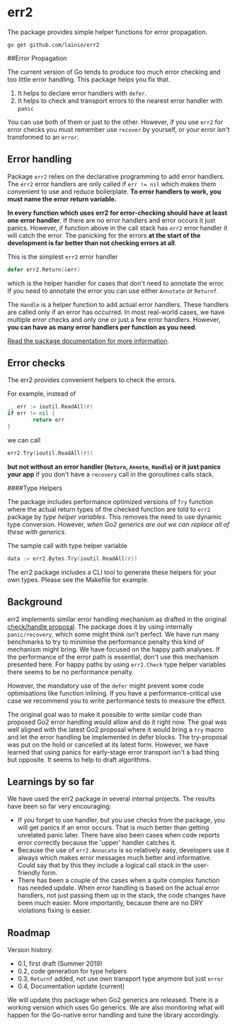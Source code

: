 # err2

The package provides simple helper functions for error propagation.

`go get github.com/lainio/err2`

##Error Propagation

The current version of Go tends to produce too much error checking and too little error handling. This package helps you fix that.
1. It helps to declare error handlers with `defer`.
2. It helps to check and transport errors to the nearest error handler with `panic` 

You can use both of them or just to the other. However, if you use `err2` for error checks you must remember use `recover` by yourself, or your error isn't transformed to an `error`.

## Error handling

Package `err2` relies on the declarative programming to add error handlers. The `err2` error handlers are only called if `err != nil` which makes them convenient to use and reduce boilerplate. **To error handlers to work, you must name the error return variable.**

**In every function which uses err2 for error-checking should have at least one error handler**. If there are no error handlers and error occurs it just panics. However, if function above in the call stack has `err2` error handler it will catch the error. The panicking for the errors **at the start of the development is far better than not checking errors at all**.

This is the simplest `err2` error handler
```go
defer err2.Return(&err)
```
which is the helper handler for cases that don't need to annotate the error. If you need to annotate the error you can use either `Annotate` or `Returnf`.

The `Handle` is a helper function to add actual error handlers. These handlers are called only if an error has occurred. In most real-world cases, we have multiple error checks and only one or just a few error handlers. However, **you can have as many error handlers per function as you need**.

[Read the package documentation for more information](https://godoc.org/github.com/lainio/err2).

## Error checks

The err2 provides convenient helpers to check the errors.

For example, instead of
```go
_, err := ioutil.ReadAll(r)
if err != nil {
        return err
}
```
we can call
```go
err2.Try(ioutil.ReadAll(r))
```

**but not without an error handler (`Return`, `Annote`, `Handle`) or it just panics your app** if you don't have a `recovery` call in the goroutines calls stack.

####Type Helpers

The package includes performance optimized versions of `Try` function where the actual return types of the checked function are told to `err2` package by *type helper variables*. This removes the need to use dynamic type conversion. However, *when Go2 generics are out we can replace all of these with generics*.

The sample call with type helper variable
```go
data := err2.Bytes.Try(ioutil.ReadAll(r))
```
The err2 package includes a CLI tool to generate these helpers for your own types. Please see the Makefile for example.


## Background
err2 implements similar error handling mechanism as drafted in the original [check/handle proposal](https://go.googlesource.com/proposal/+/master/design/go2draft-error-handling-overview.md). The package does it by using internally `panic/recovery`, which some might think isn't perfect. We have run many benchmarks to try to minimise the performance penalty this kind of mechanism might bring. We have focused on the happy path analyses. If the performance of the error path is essential, don't use this mechanism presented here. For happy paths by using `err2.Check` type helper variables there seems to be no performance penalty.

However, the mandatory use of the `defer` might prevent some code optimisations like function inlining. If you have a performance-critical use case we recommend you to write performance tests to measure the effect.

The original goal was to make it possible to write similar code than proposed Go2 error handling would allow and do it right now. The goal was well aligned with the latest Go2 proposal where it would bring a `try` macro and let the error handling be implemented in defer blocks. The try-proposal was put on the hold or cancelled at its latest form. However, we have learned that using panics for early-stage error transport isn't a bad thing but opposite. It seems to help to draft algorithms.

## Learnings by so far

We have used the err2 package in several internal projects. The results have been so far very encouraging:

- If you forget to use handler, but you use checks from the package, you will get panics if an error occurs. That is much better than getting unrelated panic later. There have also been cases when code reports error correctly because the 'upper' handler catches it.
- Because the use of `err2.Annocate` is so relatively easy, developers use it always which makes error messages much better and informative. Could say that by this they include a logical call stack in the user-friendly form.
- There has been a couple of the cases when a quite complex function has needed update. When error handling is based on the actual error handlers, not just passing them up in the stack, the code changes have been much easier. More importantly, because there are no DRY violations fixing is easier.

## Roadmap

Version history:
- 0.1, first draft (Summer 2019)
- 0.2, code generation for type helpers
- 0.3, `Returnf` added, not use own transport type anymore but just `error`
- 0.4, Documentation update (current)


We will update this package when Go2 generics are released. There is a working version which uses Go generics. We are also monitoring what will happen for the Go-native error handling and tune the library accordingly.
